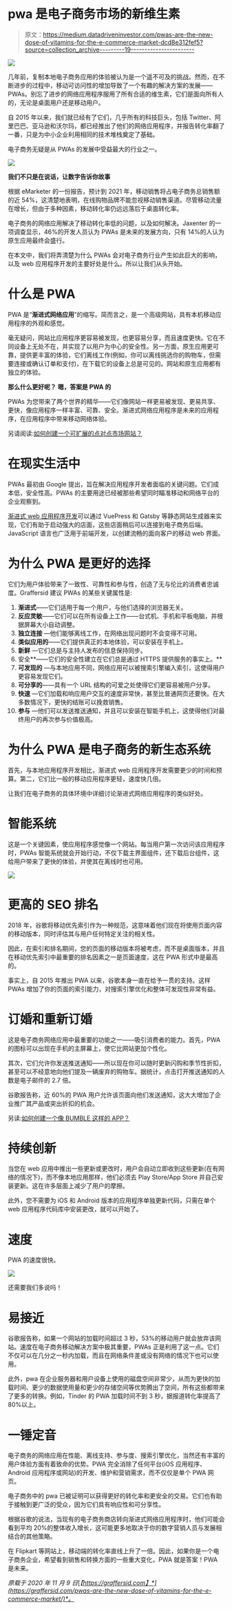 # pwa 是电子商务市场的新维生素

> 原文：<https://medium.datadriveninvestor.com/pwas-are-the-new-dose-of-vitamins-for-the-e-commerce-market-dcd8e312fef5?source=collection_archive---------19----------------------->

![](img/03e49d444e22a7fe5f461ea0473c988f.png)

几年前，复制本地电子商务应用的体验被认为是一个遥不可及的挑战。然而，在不断进步的过程中，移动可访问性的增加导致了一个有趣的解决方案的发展——PWAs。别忘了进步的网络应用程序服用了所有合适的维生素，它们是面向所有人的，无论是桌面用户还是移动用户。

自 2015 年以来，我们就已经有了它们，几乎所有的科技巨头，包括 Twitter、阿里巴巴、亚马逊和沃尔玛，都已经推出了他们的网络应用程序，并报告转化率翻了一番，只是为中小企业利用相同的技术堆栈奠定了基础。

电子商务无疑是从 PWAs 的发展中受益最大的行业之一。

![](img/70f06d5eef30431ac3325e6d014cd5fc.png)

**我们不只是在说话，让数字告诉你故事**

根据 eMarketer 的一份报告，预计到 2021 年，移动销售将占电子商务总销售额的近 54%，这清楚地表明，在线购物品牌不能忽视移动销售渠道。尽管移动流量在增长，但由于多种因素，移动转化率仍远远落后于桌面转化率。

电子商务的网络应用解决了移动转化率低的问题，以及如何解决。Jaxenter 的一项调查显示，46%的开发人员认为 PWAs 是未来的发展方向，只有 14%的人认为原生应用最终会盛行。

在本文中，我们将弄清楚为什么 PWAs 会对电子商务行业产生如此巨大的影响，以及 web 应用程序开发的主要好处是什么。所以让我们从头开始。

# 什么是 PWA

PWA 是“**渐进式网络应用**”的缩写。简而言之，是一个高级网站，具有本机移动应用程序的外观和感觉。

毫无疑问，网站比应用程序更容易被发现，也更容易分享，而且速度更快。它在不同设备上无处不在，并实现了以用户为中心的安全性。另一方面，原生应用更可靠，提供更丰富的体验，它们离线工作(例如，你可以离线挑选你的购物车，但需要连接或确认订单和支付)，在下载它的设备上总是可见的。网站和原生应用都有独立的体验。

**那么什么更好呢？** **嗯，答案是 PWA 的**

PWAs 为您带来了两个世界的精华——它们像网站一样更易被发现、更易共享、更快，像应用程序一样丰富、可靠、安全。渐进式网络应用程序是未来的应用程序，在应用程序中带来移动网络体验。

另请阅读:[如何创建一个可扩展的点对点市场网站？](https://graffersid.com/how-to-create-a-scalable-peer-to-peer-marketplace-website/)

# 在现实生活中

PWAs 最初由 Google 提出，旨在解决应用程序开发者面临的关键问题。它们成本低，安全性高。PWAs 的主要用途已经被那些希望同时瞄准移动和网络平台的企业观察到。

[渐进式 web 应用程序开发](https://graffersid.com/)可以通过 VuePress 和 Gatsby 等静态网站生成器来实现，它们有助于启动强大的店面，这些店面稍后可以连接到电子商务后端。JavaScript 语言也广泛用于前端开发，以创建流畅的面向客户的移动 web 界面。

# 为什么 PWA 是更好的选择

它们为用户体验带来了一致性、可靠性和参与性，创造了无与伦比的消费者忠诚度。Graffersid 建议 PWAs 的某些关键属性是:

1.  **渐进式**——它们适用于每一个用户，与他们选择的浏览器无关。
2.  **反应灵敏**——它们可以在所有设备上工作——台式机、手机和平板电脑，并根据屏幕大小自动调整。
3.  **独立连接** —他们能够离线工作，在网络出现问题时不会变得不可用。
4.  **类似应用的**——它们提供真正的本地体验，可以安装在手机上。
5.  **新鲜** —它们总是与主持人发布的信息保持同步。
6.  安全**——它们的安全性建立在它们总是通过 HTTPS 提供服务的事实上。**
7.  **可发现的** —与本地应用不同，网络应用可以被搜索引擎编入索引，这使得用户更容易发现它们。
8.  **可分享的**——具有一个 URL 结构的可爱之处使得它们更容易被用户分享。
9.  **快速** —它们加载和响应用户交互的速度非常快，甚至比普通网页还要快。在大多数情况下，更快的结账可以挽救销售。
10.  **参与** —他们可以发送推送通知，并且可以安装在智能手机上，这使得他们对最终用户的再次参与价值极高。

# 为什么 PWA 是电子商务的新生态系统

首先，与本地应用程序开发相比，渐进式 web 应用程序开发需要更少的时间和预算。第二，它们比一般的移动应用程序更轻，速度快几倍。

让我们在电子商务的具体环境中详细讨论渐进式网络应用程序的类似好处。

# 智能系统

这是一个关键因素，使应用程序感觉像一个网站。每当用户第一次访问该应用程序时，PWAs 智能系统就会开始行动，不仅下载主界面组件，还下载后台组件，这给用户带来了更快的体验，并使其在离线时也可用。

![](img/0c0c2e4019f0e6a04bb79af57c53376a.png)

# 更高的 SEO 排名

2018 年，谷歌将移动优先索引作为一种规范，这意味着他们现在将使用页面内容的移动版本，同时评估其与用户任何特定关注的相关性。

因此，在索引和排名期间，您的页面的移动版本将被考虑，而不是桌面版本，并且在移动优先索引中最重要的排名因素之一是页面速度，这在 PWA 形式中是最高的。

事实上，自 2015 年推出 PWA 以来，谷歌本身一直在给予一贯的支持。这样 PWAs 增加了你的页面的索引能力，对搜索引擎优化和整体可发现性非常有益。

# 订婚和重新订婚

这是电子商务网络应用中最重要的功能之一——吸引消费者的能力。首先，PWA 的图标可以出现在手机的主屏幕上，使它比网站更加个性化。

其次，它们允许你发送推送通知——所以现在你可以随时更新闪购和季节性折扣，甚至可以不经意地向他们提及一辆废弃的购物车。据统计，点击打开推送通知的人数是电子邮件的 2.7 倍。

谷歌报告称，近 60%的 PWA 用户允许该页面向他们发送通知，这大大增加了企业推广其产品或突出折扣的机会。

另读:[如何创建一个像 BUMBLE 这样的 APP？](https://graffersid.com/how-to-create-an-app-like-bumble/)

# 持续创新

当您在 web 应用中推出一些更新或更改时，用户会自动立即收到这些更新(在有网络的情况下)，而不像本地应用那样，他们必须去 Play Store/App Store 并自己安装更新。这在许多层面上减少了用户的摩擦。

此外，您不需要为 iOS 和 Android 版本的应用程序单独更新代码，只需在单个 web 应用程序代码库中安装更改，就可以开始了。

# 速度

PWA 的速度很快。

![](img/113b7d23315426e6eb2cae85f8929cec.png)

还需要我们多说吗！

# 易接近

谷歌报告称，如果一个网站的加载时间超过 3 秒，53%的移动用户就会放弃该网站。速度在电子商务移动解决方案中极其重要，PWAs 正是利用了这一点。它们不仅可以在几分之一秒内加载，而且在网络条件差或没有网络的情况下也可以使用。

此外，pwa 在企业服务器和用户设备上使用的磁盘空间非常少，从而为更快的加载时间、更少的数据使用量和更少的存储空间等优势腾出了空间，所有这些都带来了更多的转换。例如，Tinder 的 PWA 加载时间不到 3 秒，据报道转化率提高了 80%以上。

# 一锤定音

电子商务的网络应用在性能、离线支持、参与度、搜索引擎优化，当然还有丰富的用户体验方面有着致命的优势。PWA 完全消除了任何平台(iOS 应用程序、Android 应用程序或网站)的开发、维护和营销需求，而不仅仅是单个 PWA 网页。

电子商务中的 pwa 已被证明可以获得更好的转化率和更安全的交易。它们也有助于接触到更广泛的受众，因为它们具有响应性和可分享性。

根据谷歌的说法，当现有的电子商务商店转向渐进式网络应用程序时，他们可能会看到平均 20%的整体收入增长，这可能更多地取决于你的数字营销人员与发展相结合的其他策略。

在 Flipkart 等网站上，移动端的转化率直线上升了一倍。因此，如果你是一个电子商务企业，希望看到销售和转换方面的一些重大变化，PWA 就是答案！PWA 是未来。

*原载于 2020 年 11 月 9 日*[*【https://graffersid.com】*](https://graffersid.com/pwas-are-the-new-dose-of-vitamins-for-the-e-commerce-market/)*。*
